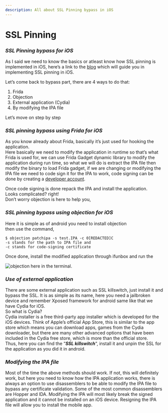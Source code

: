 ```yaml
---
description: All about SSL Pinning bypass in iOS
---
```


# SSL Pinning

### _**SSL Pinning bypass for iOS**_

As I said we need to know the basics or atleast know how SSL pinning is implemented in iOS, here’s a link to the [blog](https://infinum.co/the-capsized-eight/how-to-make-your-ios-apps-more-secure-with-ssl-pinning) which will guide you in implementing SSL pinning in iOS.

Let’s come back to bypass part, there are 4 ways to do that:

1. Frida
2. Objection
3. External application (Cydia)
4. By modifying the IPA file

Let’s move on step by step

### _SSL pinning bypass using Frida for iOS_

As you know already about Frida, basically it’s just used for hooking the application.\
Here basically we need to modify the application in runtime so that’s what Frida is used for, we can use Frida Gadget dynamic library to modify the application during run time, so what we will do is extract the IPA file then modify the binary to load Frida gadget, if we are changing or modifying the IPA file we need to code sign it for the IPA to work, code signing can be done by creating a [developer account](https://developer.apple.com/account/).

Once code signing is done repack the IPA and install the application.\
Looks complicated? right!\
Don’t worry objection is here to help you,

### _SSL pinning bypass using objection for iOS_

Here it is simple as of android you need to install objection\
then use the command,

```
$ objection patchipa -s test.IPA -c 0[REDACTED]C
-s stands for the path to IPA file and 
-c stands for code-signing certificate
```

Once done, install the modified application through ifunbox and run the&#x20;

![objection here in the terminal.](https://ninadmathpati.com/wp-content/uploads/2020/09/ios\_ssl\_pinning\_bypass-1024x452.png)

### _Use of external application_

There are some external application such as SSL killswitch, just install it and bypass the SSL. It is as simple as its name, here you need a jailbroken device and remember Xposed framework for android same like that we have Cydia for iOS.\
So what is Cydia?\
Cydia installer is a free third-party app installer which is developed for the iOS devices. Think of Apple’s official App Store, this is similar to the app store which means you can download apps, games from the Cydia downloader, but there are many other advanced options that have been included in the Cydia free store, which is more than the official store.\
Thus, here you can find the “_**SSL killswitch**_“, install it and unpin the SSL for the application as you did it in android.

### _Modifying the IPA file_

Most of the time the above methods should work. If not, this will definitely work, but here you need to know how the IPA application works, there is always an option to use disassemblers to be able to modify the IPA file to bypass any certificate validation. Some of the most common disassemblers are Hopper and IDA. Modifying the IPA will most likely break the signed application and it cannot be installed on an iOS device. Resigning the IPA file will allow you to install the mobile app.
